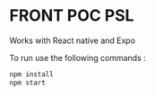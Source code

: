 # FRONT POC PSL
Works with React native and Expo

To run use the following commands : 
 ```sh
 npm install
 npm start
 ```
